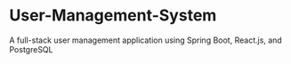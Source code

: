 # User-Management-System
A full-stack user management application using Spring Boot, React.js, and PostgreSQL
